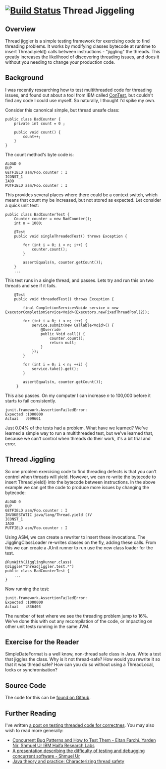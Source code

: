 [![Build Status](https://api.travis-ci.org/alexec/thread-jiggler.png)](https://travis-ci.org/alexec/thread-jiggler)
Thread Jiggeling
====
Overview
---
Thread jiggler is a simple testing framework for exercising code to find threading problems. It works by modifying classes bytecode at runtime to insert Thread.yield() calls between instructions - "jiggling" the threads. This greatly increases the likelihood of discovering threading issues, and does it without you needing to change your production code.
 
Background
---
I was recently researching how to test multithreaded code for threading issues, and found out about a tool from IBM called [ConTest](http://www.almaden.ibm.com/laborday/haifa/projects/verification/contest/index.html), but couldn't find any code I could use myself. So naturally, I thought I'd spike my own.

Consider this canonical simple, but thread unsafe class:

    public class BadCounter {
        private int count = 0 ;

        public void count() {
            count++;
        }
    }

The count method's byte code is:

    ALOAD 0
    DUP
    GETFIELD asm/Foo.counter : I
    ICONST_1
    IADD
    PUTFIELD asm/Foo.counter : I

This provides several places where there could be a context switch, which means that count my be increased, but not stored as expected. Let consider a quick unit test:

	public class BadCounterTest {
	    Counter counter = new BadCounter();
	    int n = 1000;

	    @Test
	    public void singleThreadedTest() throws Exception {

            for (int i = 0; i < n; i++) {
                counter.count();
            }

            assertEquals(n, counter.getCount());
        }
        ...

This test runs in a single thread, and passes. Lets try and run this on two threads and see if it fails.

        @Test
        public void threadedTest() throws Exception {

            final CompletionService<Void> service = new ExecutorCompletionService<Void>(Executors.newFixedThreadPool(2));

            for (int i = 0; i < n; i++) {
                service.submit(new Callable<Void>() {
                    @Override
                    public Void call() {
                        counter.count();
                        return null;
                    }
                });
            }

            for (int i = 0; i < n; ++i) {
                service.take().get();
            }

            assertEquals(n, counter.getCount());
         }

This also passes. On my computer I can increase _n_ to 100,000 before it starts to fail consistently.

    junit.framework.AssertionFailedError:
    Expected :1000000
    Actual   :999661

Just 0.04% of the tests had a problem. What have we learned? We've learned a simple way to run a multithreaded test, but we've learned that, because we can't control when threads do their work, it's a bit trial and error.

Thread Jiggling
---
So one problem exercising code to find threading defects is that you can't control when threads will yield. However, we can re-write the bytecode to insert Thread.yield() into the bytecode between instructions. In the above example we can get the code to produce more issues by changing the bytecode:

    ALOAD 0
    DUP
    GETFIELD asm/Foo.counter : I
    INVOKESTATIC java/lang/Thread.yield ()V
    ICONST_1
    IADD
    PUTFIELD asm/Foo.counter : I

Using ASM, we can create a rewriter to insert these invocations. The JigglingClassLoader re-writes classes on the fly, adding these calls. From this we can create a JUnit runner to run use the new class loader for the test.

    @RunWith(JigglingRunner.class)
    @Jiggle("threadjiggler.test.*")
    public class BadCounterTest {
        ...
    }

Now running the test:

    junit.framework.AssertionFailedError:
    Expected :1000000
    Actual   :836403

The number of test where we see the threading problem jump to 16%. We've done this with out any recompilation of the code, or impacting on other unit tests running in the same JVM.

Exercise for the Reader
---
SimpleDateFormat is a well know, non-thread safe class in Java. Write a test that jiggles the class. Why is it not thread-safe? How would you rewrite it so that it was thread safe? How can you do so without using a ThreadLocal, locks or synchronisation?

Source Code
---
The code for this can be [found on Github](https://github.com/alexec/thread-jiggler).

Further Reading
---
I've written [a post on testing threaded code for correctnes](http://www.alexecollins.com/content/5-tips-unit-testing-threaded-code). You may also wish to read more generally:

* [Concurrent Bug Patterns and How to Test Them - Eitan Farchi, Yarden Nir, Shmuel Ur IBM Haifa Research Labs](ftp://ftp.cs.umanitoba.ca/pub/IPDPS03/DATA/W20_PADTD_02.PDF)
* [A presentation describing the difficulty of testing and debugging concurrent software - Shmuel Ur](http://www.almaden.ibm.com/laborday/haifa/projects/verification/contest/papers/testingConcurrentJune2008ForMS.pdf)
* [Java theory and practice: Characterizing thread safety](http://www.ibm.com/developerworks/java/library/j-jtp09263/index.html)
